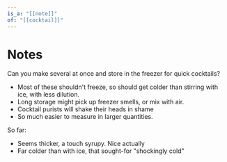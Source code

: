 ```yaml
---
is_a: "[[note]]"
of: "[[cocktail]]"
---
```


# Notes
Can you make several at once and store in the freezer for quick cocktails?
* Most of these shouldn't freeze, so should get colder than stirring with ice, with less dilution.
* Long storage might pick up freezer smells, or mix with air.
* Cocktail purists will shake their heads in shame
* So much easier to measure in larger quantities.

So far:
* Seems thicker, a touch syrupy. Nice actually
* Far colder than with ice, that sought-for "shockingly cold"
